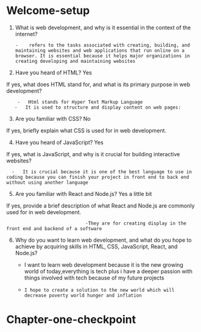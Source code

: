 # Welcome-setup

 1. What is web development, and why is it essential in the context of the internet?

        -    refers to the tasks associated with creating, building, and maintaining websites and web applications that run online on a browser. It is essential because it helps major organizations in creating developing and maintaining websites

2.  Have you heard of HTML?  Yes 

  If yes, what does HTML stand for, and what is its primary purpose in web              development?

        -   Html stands for Hyper Text Markup Language
       -   It is used to structure and display content on web pages:

3. Are you familiar with CSS?  No     

 If yes, briefly explain what CSS is used for in web development.



4. Have you heard of JavaScript? Yes 

If yes, what is JavaScript, and why is it crucial for building interactive websites?

      -   It is crucial because it is one of the best language to use in coding because you can finish your project in front end to back end without using another language


5. Are you familiar with React and Node.js? Yes a little bit

 If yes, provide a brief description of what React and Node.js are commonly used for in web development.
                             
                                 -They are for creating display in the front end and backend of a software

6. Why do you want to learn web development, and what do you hope to achieve by acquiring skills in HTML, CSS, JavaScript, React, and Node.js?

    -   I want to learn web development because it is the new growing world of                 today,everything is tech plus i have a deeper passion with things involved with tech because  of my future projects 
   -     I hope to create a solution to the new world which will decrease poverty world hunger and inflation

# Chapter-one-checkpoint
